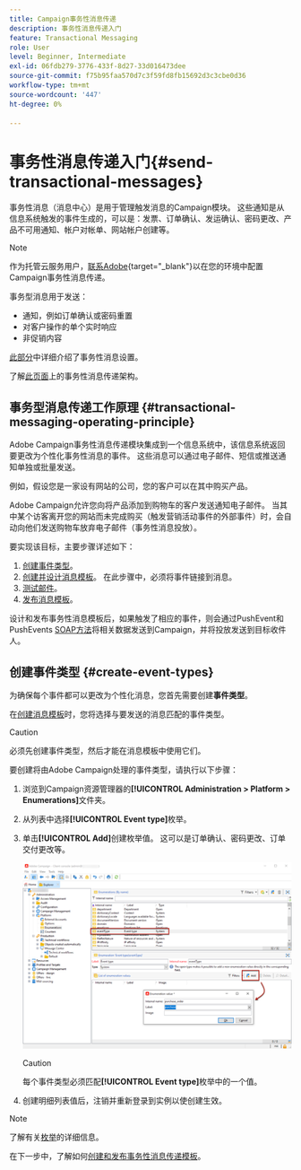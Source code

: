 ```yaml
---
title: Campaign事务性消息传递
description: 事务性消息传递入门
feature: Transactional Messaging
role: User
level: Beginner, Intermediate
exl-id: 06fdb279-3776-433f-8d27-33d016473dee
source-git-commit: f75b95faa570d7c3f59fd8fb15692d3c3cbe0d36
workflow-type: tm+mt
source-wordcount: '447'
ht-degree: 0%

---
```


# 事务性消息传递入门{#send-transactional-messages}

事务性消息（消息中心）是用于管理触发消息的Campaign模块。 这些通知是从信息系统触发的事件生成的，可以是：发票、订单确认、发运确认、密码更改、产品不可用通知、帐户对帐单、网站帐户创建等。

>[!NOTE]
>
>作为托管云服务用户，[联系Adobe](../start/campaign-faq.md#support){target="_blank"}以在您的环境中配置Campaign事务性消息传递。

事务型消息用于发送：

* 通知，例如订单确认或密码重置
* 对客户操作的单个实时响应
* 非促销内容

[此部分](../config/transactional-msg-settings.md)中详细介绍了事务性消息设置。

了解[此页面](../architecture/architecture.md#transac-msg-archi)上的事务性消息传递架构。

## 事务型消息传递工作原理 {#transactional-messaging-operating-principle}

Adobe Campaign事务性消息传递模块集成到一个信息系统中，该信息系统返回要更改为个性化事务性消息的事件。 这些消息可以通过电子邮件、短信或推送通知单独或批量发送。

例如，假设您是一家设有网站的公司，您的客户可以在其中购买产品。

Adobe Campaign允许您向将产品添加到购物车的客户发送通知电子邮件。 当其中某个访客离开您的网站而未完成购买（触发营销活动事件的外部事件）时，会自动向他们发送购物车放弃电子邮件（事务性消息投放）。

要实现该目标，主要步骤详述如下：

1. [创建事件类型](#create-event-types)。
1. [创建并设计消息模板](transactional-template.md#create-message-template)。 在此步骤中，必须将事件链接到消息。
1. [测试邮件](transactional-template.md#test-message-template)。
1. [发布消息模板](transactional-template.md#publish-message-template)。

设计和发布事务性消息模板后，如果触发了相应的事件，则会通过PushEvent和PushEvents [SOAP方法](../send/event-description.md)将相关数据发送到Campaign，并将投放发送到目标收件人。

## 创建事件类型 {#create-event-types}

为确保每个事件都可以更改为个性化消息，您首先需要创建&#x200B;**事件类型**。

在[创建消息模板](#create-message-template)时，您将选择与要发送的消息匹配的事件类型。

>[!CAUTION]
>
>必须先创建事件类型，然后才能在消息模板中使用它们。

要创建将由Adobe Campaign处理的事件类型，请执行以下步骤：

1. 浏览到Campaign资源管理器的&#x200B;**[!UICONTROL Administration > Platform > Enumerations]**&#x200B;文件夹。
1. 从列表中选择&#x200B;**[!UICONTROL Event type]**&#x200B;枚举。
1. 单击&#x200B;**[!UICONTROL Add]**&#x200B;创建枚举值。 这可以是订单确认、密码更改、订单交付更改等。

   ![](assets/messagecenter_eventtype_enum_001.png)

   >[!CAUTION]
   >
   >每个事件类型必须匹配&#x200B;**[!UICONTROL Event type]**&#x200B;枚举中的一个值。

1. 创建明细列表值后，注销并重新登录到实例以使创建生效。

>[!NOTE]
>
>了解有关[枚举](../config/enumerations.md)的详细信息。

在下一步中，了解如何[创建和发布事务性消息传递模板](transactional-template.md)。

